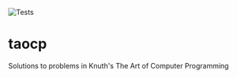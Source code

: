 ![Tests](https://github.com/brhannan/taocp/blob/main/.github/workflows/test.yml)

# taocp
Solutions to problems in Knuth's The Art of Computer Programming
